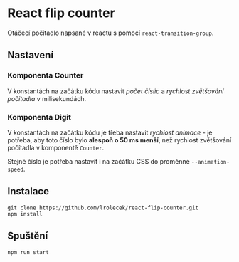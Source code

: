 # React flip counter

Otáčecí počitadlo napsané v reactu s pomocí `react-transition-group`.

## Nastavení

### Komponenta Counter

V konstantách na začátku kódu nastavit *počet číslic* a *rychlost zvětšování počitadla* v milisekundách.

### Komponenta Digit

V konstantách na začátku kódu je třeba nastavit *rychlost animace* - je potřeba, aby toto číslo bylo **alespoň o 50 ms menší**, než rychlost zvětšování počítadla v komponentě `Counter`.

Stejné číslo je potřeba nastavit i na začátku CSS do proměnné `--animation-speed`.

## Instalace

```
git clone https://github.com/lrolecek/react-flip-counter.git
npm install
```

## Spuštění

```
npm run start
```

